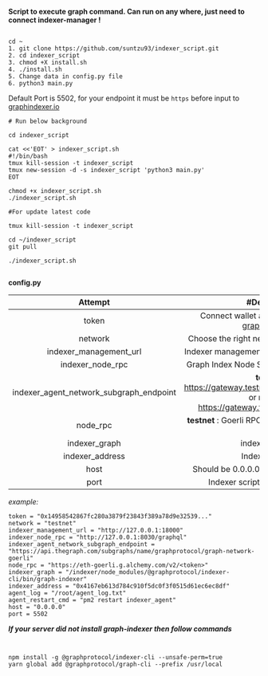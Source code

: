 **Script to execute graph command. Can run on any where, just need to connect indexer-manager !** 
```

cd ~
1. git clone https://github.com/suntzu93/indexer_script.git
2. cd indexer_script
3. chmod +X install.sh
4. ./install.sh
5. Change data in config.py file
6. python3 main.py
```
Default Port is 5502, for your endpoint it must be `https` before input to <a href="https://graphindexer.co" target="_blank">graphindexer.io</a>
```
# Run below background

cd indexer_script

cat <<'EOT' > indexer_script.sh
#!/bin/bash
tmux kill-session -t indexer_script
tmux new-session -d -s indexer_script 'python3 main.py'
EOT

chmod +x indexer_script.sh
./indexer_script.sh

#For update latest code

tmux kill-session -t indexer_script

cd ~/indexer_script
git pull

./indexer_script.sh


```
**config.py**

| Attempt | #Description    |
| :---:   | :---: |
| token | Connect wallet and generate token on <a href="https://graphindexer.co" target="_blank">graphindexer.io</a>    |
| network | Choose the right network (mainnet / testnet) |
| indexer_management_url   | Indexer management API (default port 18000) |
| indexer_node_rpc   | Graph Index Node Server (default port 8030) |
| indexer_agent_network_subgraph_endpoint   | **testnet** : https://gateway.testnet.thegraph.com/network or **mainnet** : https://gateway.thegraph.com/network |
| node_rpc   | **testnet** : Goerli RPC or **mainnet** : eth mainnet rpc |
| indexer_graph   | indexer cli [Detail](https://github.com/graphprotocol/indexer) |
| indexer_address   | Indexer address |
| host   | Should be 0.0.0.0 to access from network |
| port   | Indexer script port (default 5502) |

*example:*

```
token = "0x14958542867fc280a3879f23843f389a78d9e32539..."
network = "testnet"
indexer_management_url = "http://127.0.0.1:18000"
indexer_node_rpc = "http://127.0.0.1:8030/graphql"
indexer_agent_network_subgraph_endpoint = "https://api.thegraph.com/subgraphs/name/graphprotocol/graph-network-goerli"
node_rpc = "https://eth-goerli.g.alchemy.com/v2/<token>"
indexer_graph = "/indexer/node_modules/@graphprotocol/indexer-cli/bin/graph-indexer"
indexer_address = "0x4167eb613d784c910f5dc0f3f0515d61ec6ec8df"
agent_log = "/root/agent_log.txt"
agent_restart_cmd = "pm2 restart indexer_agent"
host = "0.0.0.0"
port = 5502
```

***If your server did not install graph-indexer then follow commands***
```


npm install -g @graphprotocol/indexer-cli --unsafe-perm=true
yarn global add @graphprotocol/graph-cli --prefix /usr/local

```

